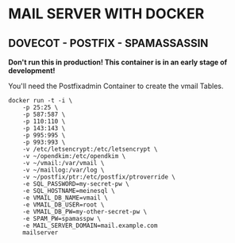 # MAIL SERVER WITH DOCKER
## DOVECOT - POSTFIX - SPAMASSASSIN

**Don't run this in production! This container is in an early stage of development!**

You'll need the Postfixadmin Container to create the vmail Tables.


```
docker run -t -i \
	-p 25:25 \
	-p 587:587 \
	-p 110:110 \
	-p 143:143 \
	-p 995:995 \
	-p 993:993 \
	-v /etc/letsencrypt:/etc/letsencrypt \
	-v ~/opendkim:/etc/opendkim \
	-v ~/vmail:/var/vmail \
	-v ~/maillog:/var/log \
	-v ~/postfix/ptr:/etc/postfix/ptroverride \
	-e SQL_PASSWORD=my-secret-pw \
	-e SQL_HOSTNAME=meinesql \
	-e VMAIL_DB_NAME=vmail \
	-e VMAIL_DB_USER=root \
	-e VMAIL_DB_PW=my-other-secret-pw \
	-e SPAM_PW=spamasspw \
	-e MAIL_SERVER_DOMAIN=mail.example.com
	mailserver
```



